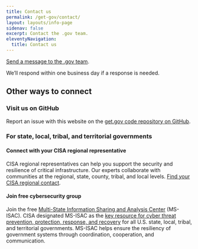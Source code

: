 ```yaml
---
title: Contact us
permalink: /get-gov/contact/
layout: layouts/info-page
sidenav: false
excerpt: Contact the .gov team.
eleventyNavigation:
  title: Contact us
---
```

  

[Send a message to the .gov team](https://docs.google.com/forms/d/e/1FAIpQLSf3UutOU4DgR2vkSdLOZk7ez9oT0cntwU9gZmrI7Zw0fC6XMg/viewform?usp=sf_link). 

We’ll respond within one business day if a response is needed.

## Other ways to connect

### Visit us on GitHub

Report an issue with this website on the [get&#46;gov code repository on GitHub](https://github.com/cisagov/getgov-home).

### For state, local, tribal, and territorial governments

#### Connect with your CISA regional representative

CISA regional representatives can help you support the security and resilience of critical infrastructure. Our experts collaborate with communities at the regional, state, county, tribal, and local levels. [Find your CISA regional contact](https://www.cisa.gov/about/regions).

#### Join free cybersecurity group

Join the free [Multi-State Information Sharing and Analysis Center](https://learn.cisecurity.org/ms-isac-registration) (MS-ISAC). CISA designated MS-ISAC as the [key resource for cyber threat prevention, protection, response, and recovery](https://www.cisa.gov/information-sharing-and-awareness) for all U.S. state, local, tribal, and territorial governments. MS-ISAC helps ensure the resiliency of government systems through coordination, cooperation, and communication.
